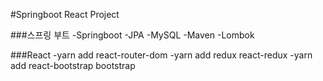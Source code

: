 #Springboot React Project

###스프링 부트
-Springboot
-JPA
-MySQL
-Maven
-Lombok

###React
-yarn add react-router-dom
-yarn add redux react-redux
-yarn add react-bootstrap bootstrap
